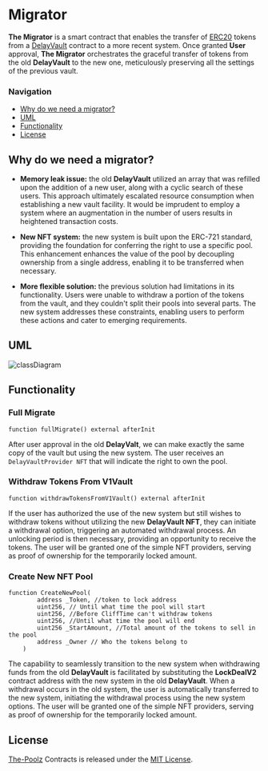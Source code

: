 # Migrator
**The Migrator** is a smart contract that enables the transfer of [ERC20](https://ethereum.org/developers/docs/standards/tokens/erc-20/) tokens from a [DelayVault](https://github.com/The-Poolz/DelayVault) contract to a more recent system. Once granted **User** approval, **The Migrator** orchestrates the graceful transfer of tokens from the old **DelayVault** to the new one, meticulously preserving all the settings of the previous vault.

### Navigation

- [Why do we need a migrator?](#why-do-we-need-a-migrator)
- [UML](#uml)
- [Functionality](#functionality)
- [License](#license)

## Why do we need a migrator?

* **Memory leak issue:** the old **DelayVault** utilized an array that was refilled upon the addition of a new user, along with a cyclic search of these users. This approach ultimately escalated resource consumption when establishing a new vault facility. It would be imprudent to employ a system where an augmentation in the number of users results in heightened transaction costs.

* **New NFT system:** the new system is built upon the ERC-721 standard, providing the foundation for conferring the right to use a specific pool. This enhancement enhances the value of the pool by decoupling ownership from a single address, enabling it to be transferred when necessary.

* **More flexible solution:** the previous solution had limitations in its functionality. Users were unable to withdraw a portion of the tokens from the vault, and they couldn't split their pools into several parts. The new system addresses these constraints, enabling users to perform these actions and cater to emerging requirements.

## UML
![classDiagram](https://github.com/The-Poolz/LockDealNFT.DelayVaultProvider/assets/68740472/3e463f6c-7c04-4eca-82c3-dfdd045bf6f6)


## Functionality

### Full Migrate
```solidity
function fullMigrate() external afterInit
```
After user approval in the old **DelayValt**, we can make exactly the same copy of the vault but using the new system. The user receives an `DelayVaultProvider NFT` that will indicate the right to own the pool.

### Withdraw Tokens From V1Vault
```solidity
function withdrawTokensFromV1Vault() external afterInit
```
If the user has authorized the use of the new system but still wishes to withdraw tokens without utilizing the new **DelayVault NFT**, they can initiate a withdrawal option, triggering an automated withdrawal process. An unlocking period is then necessary, providing an opportunity to receive the tokens. The user will be granted one of the simple NFT providers, serving as proof of ownership for the temporarily locked amount.

### Create New NFT Pool 
```solidity
function CreateNewPool(
        address _Token, //token to lock address
        uint256, // Until what time the pool will start
        uint256, //Before CliffTime can't withdraw tokens
        uint256, //Until what time the pool will end
        uint256 _StartAmount, //Total amount of the tokens to sell in the pool
        address _Owner // Who the tokens belong to
    )
```
The capability to seamlessly transition to the new system when withdrawing funds from the old **DelayVault** is facilitated by substituting the **LockDealV2** contract address with the new system in the old **DelayVault**. When a withdrawal occurs in the old system, the user is automatically transferred to the new system, initiating the withdrawal process using the new system options. The user will be granted one of the simple NFT providers, serving as proof of ownership for the temporarily locked amount.

## License
[The-Poolz](https://poolz.finance/) Contracts is released under the [MIT License](https://github.com/The-Poolz/DelayVaultProvider/blob/master/LICENSE).